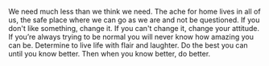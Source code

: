 We need much less than we think we need.
The ache for home lives in all of us, the safe place where we can go as we are and not be questioned.
If you don't like something, change it. If you can't change it, change your attitude.
If you’re always trying to be normal you will never know how amazing you can be.
Determine to live life with flair and laughter.
Do the best you can until you know better. Then when you know better, do better.